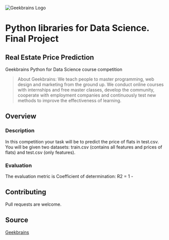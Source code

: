 ![Geekbrains Logo](https://github.com/ilyastartsdata/introductiontopython/blob/master/gb.png)

# Python libraries for Data Science. Final Project

## Real Estate Price Prediction

Geekbrains Python for Data Science course competition

> About Geekbrains: We teach people to master programming, web design and marketing from the ground up. We conduct online courses with internships and free master classes, develop the community, cooperate with employment companies and continuously test new methods to improve the effectiveness of learning.

## Overview

### Description

In this competition your task will be to predict the price of flats in test.csv. You will be given two datasets: train.csv (contains all features and prices of flats) and test.csv (only features).

### Evaluation

The evaluation metric is Coefficient of determination: R2 = 1 - 



## Contributing

Pull requests are welcome.

## Source

[Geekbrains](https://geekbrains.ru)
